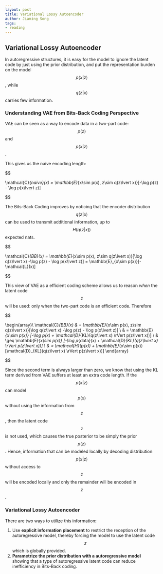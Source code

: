 ```yaml
---
layout: post
title: Variational Lossy Autoencoder
author: Jiaming Song
tags:
- reading
---
```


## Variational Lossy Autoencoder

In autoregressive structures, it is easy for the model to ignore the latent code by just using the prior distribution, and put the representation burden on the model $$p(x\lvert z)$$, while $$q(z\lvert x)$$ carries few information.

### Understanding VAE from Bits-Back Coding Perspective

VAE can be seen as a way to encode data in a two-part code: $$p(z)$$ and $$p(x\lvert z)$$.

This gives us the naive encoding length:

$$

\mathcal{C}_{naive}(x) = \mathbb{E}_{x\sim p(x), z\sim q(z\lvert x)}[-\log p(z) - \log p(x\lvert z)]

$$

The Bits-Back Coding improves by noticing that the encoder distribution $$q(z\lvert x)$$ can be used to transmit additional information, up to $$H(q(z\lvert x))$$ expected nats.

$$

\mathcal{C}_{BB}(x) = \mathbb{E}_{x\sim p(x), z\sim q(z\lvert x)}[\log q(z\lvert x) -\log p(z) - \log p(x\lvert z)] = \mathbb{E}_{x\sim p(x)}[-\mathcal{L}(x)]

$$

This view of VAE as a efficient coding scheme allows us to reason *when* the latent code $$z$$ will be used: only when the two-part code is an efficient code. Therefore

$$

\begin{array}\\
\mathcal{C}_{BB}(x) & = \mathbb{E}_{x\sim p(x), z\sim q(z\lvert x)}[\log q(z\lvert x) -\log p(z) - \log p(x\lvert z)] \\
 & = \mathbb{E}_{x\sim p(x)} [-\log p(x) + \mathcal{D}_{KL}(q(z\lvert x) \rVert p(z\lvert x))] \\
 & \geq \mathbb{E}_{x\sim p(x)} [-\log p_{data}(x) + \mathcal{D}_{KL}(q(z\lvert x) \rVert p(z\lvert x))] \\
 & = \mathcal{H}(p(x)) +  \mathbb{E}_{x\sim p(x)} [\mathcal{D}_{KL}(q(z\lvert x) \rVert p(z\lvert x))]
\end{array}

$$

Since the second term is always larger than zero, we know that using the KL term derived from VAE suffers at least an extra code length. If the $$p(x\lvert z)$$ can model $$p(x)$$ without using the information from $$z$$, then the latent code $$z$$ is not used, which causes the true posterior to be simply the prior $$p(z)$$. Hence, information that can be modeled locally by decoding distribution $$p(x\lvert z)$$ without access to $$z$$ will be encoded locally and only the remainder will be encoded in $$z$$.

### Variational Lossy Autoencoder

There are two ways to utilize this information:

1. Use **explicit information placement** to restrict the reception of the autoregressive model, thereby forcing the model to use the latent code $$z$$ which is globally provided.
2. **Parametrize the prior distribution with a autoregressive model** showing that a type of autoregressive latent code can reduce inefficiency in Bits-Back coding.

